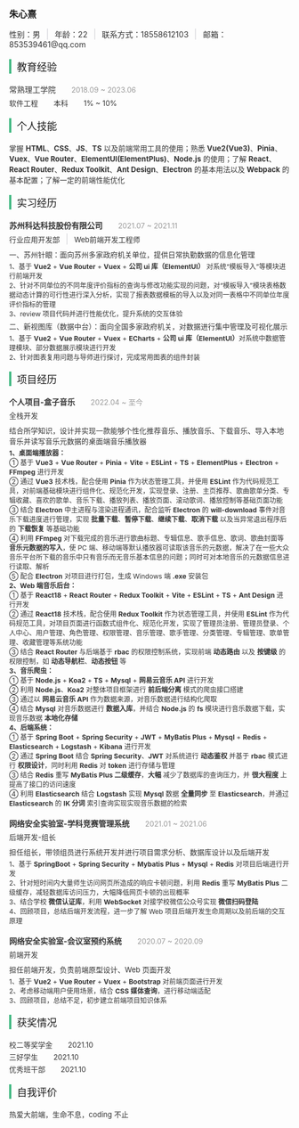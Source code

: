 <!DOCTYPE html>
<html lang="en">
    <head>
   

<!DOCTYPE html>
<html lang="en">
	<head>
		<meta charset="UTF-8" />
		<meta http-equiv="X-UA-Compatible" content="IE=edge" />
		<meta name="viewport" content="width=device-width, initial-scale=1.0" />
		<title>朱心熹-个人简历</title>
		<style>
			body, html {
                margin: 0;
            }
			.name {
				margin: 15px 0;
			}
			.split {
				display: inline-block;
				margin: 0 8px;
				width: 2px;
				height: 20px;
				background-color: #e3e3e6;
				vertical-align: bottom;
			}
			.color-black {
				color: #333;
			}
			.title {
				margin: 18px 0 18px;
				border-left: 4px solid #42b983;
			}
			.title-font {
				padding: 0 10px;
				font-size: 18px;
			}
			.gray-font {
				padding-left: 24px;
				color: #999;
				font-size: 13px;
			}
			.simple-fort {
				color: #333;
				font-size: 13px;
			}
			.small-font {
				color: #333;
				font-size: 12px;
			}
			.padding-left-24px {
				padding-left: 24px;
			}
			.margin-0px {
				margin: 0;
			}
			.margin-top-5px {
				margin-top: 5px;
			}
			.margin-top-8px {
				margin: 8px 0 0 0;
			}
			.margin-top-3px {
				margin: 3px 0 0 0;
			}
			.margin-top-3px {
				margin: 3px 0 0 0;
			}
			.color-gray {
				color: #999;
			}
			.margin-top-18px {
				margin-top: 18px;
			}
		</style>
	</head>
	<body>
		<div class="info">
			<h3 class="name">朱心熹</h3>
			<div>
				<span class="color-black">性别：男</span>
				<span class="split"></span>
				<span class="color-black">年龄：22</span>
				<span class="split"></span>
				<span class="color-black">联系方式：18558612103</span>
				<span class="split"></span>
				<span class="color-black">邮箱：853539461@qq.com</span>
			</div>
		</div>
		<div class="education">
			<div class="title">
				<span class="title-font">教育经验</span>
			</div>
			<div class="content">
				<div>
					<span class="color-black">常熟理工学院</span>
					<span class="gray-font">2018.09 ~ 2023.06</span>
				</div>
				<div class="margin-top-5px">
					<span class="simple-fort">软件工程</span>
					<span class="simple-fort padding-left-24px">本科</span>
					<span class="simple-fort padding-left-24px">1% ~ 10%</span>
				</div>
			</div>
		</div>
		<div class="skill">
			<div class="title">
				<span class="title-font">个人技能</span>
			</div>
			<div class="content">
				<div class="margin-0px simple-fort row">
                   掌握 <strong>HTML</strong>、<strong>CSS</strong>、<strong>JS</strong>、<strong>TS</strong> 以及前端常用工具的使用；熟悉 <strong>Vue2(Vue3)</strong>、<strong>Pinia</strong>、<strong>Vuex</strong>、<strong>Vue Router</strong>、<strong>ElementUI(ElementPlus)</strong>、<strong>Node.js</strong> 的使用；了解 <strong>React</strong>、<strong>React Router</strong>、<strong>Redux Toolkit</strong>、<strong>Ant Design</strong></strong>、<strong>Electron</strong> 的基本用法以及 <strong>Webpack</strong> 的基本配置；了解一定的前端性能优化
                </div>
			</div>
		</div>
		<div class="practice">
			<div class="title">
				<span class="title-font">实习经历</span>
			</div>
			<div class="content">
				<div>
					<strong class="color-black">苏州科达科技股份有限公司</strong>
					<span class="gray-font">2021.07 ~ 2021.11</span>
				</div>
				<div class="margin-top-5px">
					<span class="simple-fort">行业应用开发部</span>
					<span class="split"></span>
					<span class="simple-fort">Web前端开发工程师</span>
				</div>
				<div class="simple-fort margin-top-8px">
					一、苏州针眼：面向苏州多家政府机关单位，提供日常执勤数据的信息化管理
				</div>
				<div class="small-font margin-top-3px">
					1、基于 <strong>Vue2</strong> + <strong>Vue Router</strong> + <strong>Vuex</strong> + <strong>公司 ui 库（ElementUI）</strong> 对系统“模板导入”等模块进行前端开发
				</div>
				<div class="margin-0px small-font">
					2、针对不同单位的不同年度评价指标的查询与修改功能实现的问题，对“模板导入”模块表格数据动态计算的可行性进行深入分析，实现了报表数据模板的导入以及对同一表格中不同单位年度评价指标的管理
				</div>
				<div class="margin-0px small-font">3、review 项目代码并进行性能优化，提升系统的交互体验</div>
				<div class="margin-top-5px simple-fort">
					二、新视图库（数据中台）：面向全国多家政府机关，对数据进行集中管理及可视化展示
				</div>
				<div class="small-font margin-top-3px">
					1、基于 <strong>Vue2</strong> + <strong>Vue Router</strong> + <strong>Vuex</strong> + <strong>ECharts</strong> + <strong>公司 ui 库（ElementUI）</strong>对系统中数据管理模块、部分数据展示模块进行开发
				</div>
				<div class="margin-0px small-font">2、针对图表复用问题与导师进行探讨，完成常用图表的组件封装</div>
			</div>
		</div>
		<div class="project">
			<div class="title">
				<span class="title-font">项目经历</span>
			</div>
			<div class="content">
				<div>
					<div>
						<strong class="color-black">个人项目-盒子音乐</strong>
						<span class="gray-font">2022.04 ~ 至今</span>
					</div>
					<div class="margin-top-5px">
						<span class="simple-fort">全栈开发</span>
					</div>
					<div class="simple-fort margin-top-8px">
						结合所学知识，设计并实现一款能够个性化推荐音乐、播放音乐、下载音乐、导入本地音乐并读写音乐元数据的桌面端音乐播放器
					</div>
					<div class="small-font margin-top-3px">
						<strong>1、桌面端播放器：</strong>
						<br>
						① 基于 <strong>Vue3</strong> + <strong>Vue Router</strong> + <strong>Pinia</strong> + <strong>Vite</strong> + <strong>ESLint</strong> + <strong>TS</strong> + <strong>ElementPlus</strong> + <strong>Electron</strong> + <strong>FFmpeg</strong> 进行开发
						<br>
						② 通过 <strong>Vue3</strong> 技术栈，配合使用 <strong>Pinia</strong> 作为状态管理工具，并使用 <strong>ESLint</strong> 作为代码规范工具，对前端基础模块进行组件化、规范化开发，实现登录、注册、主页推荐、歌曲歌单分类、专辑收藏、喜欢的歌单、音乐下载、播放列表、播放页面、滚动歌词、播放控制等基础页面功能
						<br>
						③ 结合 <strong>Electron</strong> 中主进程与渲染进程通讯，配合监听 <strong>Electron</strong> 的 <strong>will-download</strong> 事件对音乐下载进度进行管理，实现 <strong>批量下载</strong>、<strong>暂停下载</strong>、<strong>继续下载</strong>、<strong>取消下载</strong> 以及当异常退出程序后的 <strong>下载恢复</strong> 等基础功能
						<br>
						④ 利用 <strong>FFmpeg</strong> 对下载完成的音乐进行歌曲标题、专辑信息、歌手信息、歌词、歌曲封面等 <strong>音乐元数据的写入</strong>，使 PC 端、移动端等默认播放器可读取该音乐的元数据，解决了在一些大众音乐平台所下载的音乐中只有音乐而无音乐基本信息的问题；同时可对本地音乐的元数据信息进行读取、解析
						<br>
						⑤ 配合 <strong>Electron</strong> 对项目进行打包，生成 Windows 端 <strong>.exe</strong> 安装包
					</div>
					<div class="margin-0px small-font">
						<strong>2、Web 端音乐后台：</strong>
						<br>
						① 基于 <strong>React18</strong> + <strong>React Router</strong> + <strong>Redux Toolkit</strong> + <strong>Vite</strong> + <strong>ESLint</strong> + <strong>TS</strong> + <strong>Ant Design</strong> 进行开发
						<br> 
						② 通过 <strong>React18</strong> 技术栈，配合使用 <strong>Redux Toolkit</strong> 作为状态管理工具，并使用 <strong>ESLint</strong> 作为代码规范工具，对项目页面进行函数式组件化、规范化开发，实现了管理员注册、管理员登录、个人中心、用户管理、角色管理、权限管理、音乐管理、歌手管理、分类管理、专辑管理、歌单管理、收藏管理等系统功能
						<br>
						③ 结合 <strong>React Router</strong> 与后端基于 <strong>rbac</strong> 的权限控制系统，实现前端 <strong>动态路由</strong> 以及 <strong>按键级</strong> 的权限控制，如 <strong>动态导航栏</strong>、<strong>动态按钮</strong> 等
					</div>
					<div class="margin-0px small-font">
						<strong>3、音乐爬虫：</strong>
						<br>
						① 基于 <strong>Node.js</strong> + <strong>Koa2</strong> + <strong>TS</strong> + <strong>Mysql</strong> + <strong>网易云音乐 API</strong> 进行开发
						<br> 
						② 利用 <strong>Node.js</strong>、<strong>Koa2</strong> 对整体项目框架进行 <strong>前后端分离</strong> 模式的爬虫接口搭建
						<br>
						③ 通过以 <strong>网易云音乐 API</strong> 作为数据来源，对音乐数据进行结构化爬取
						<br>
						④ 结合 <strong>Mysql</strong> 对音乐数据进行 <strong>数据入库</strong>，并结合 <strong>Node.js</strong> 的 <strong>fs</strong> 模块进行音乐数据下载，实现音乐数据 <strong>本地化存储</strong>
					</div>
					<div class="margin-0px small-font">
						<strong>4、后端系统：</strong>
						<br>
						① 基于 <strong>Spring Boot</strong> + <strong>Spring Security</strong> + <strong>JWT</strong> + <strong>MyBatis Plus</strong> + <strong>Mysql</strong> + <strong>Redis</strong> + <strong>Elasticsearch</strong> + <strong>Logstash</strong> + <strong>Kibana</strong> 进行开发
						<br>
						② 通过 <strong>Spring Boot</strong> 结合 <strong>Spring Security</strong>、<strong>JWT</strong> 对系统进行 <strong>动态鉴权</strong> 并基于 <strong>rbac</strong> 模式进行 <strong>权限设计</strong>，同时利用 <strong>Redis</strong> 对 <strong>token</strong> 进行存储与管理
						<br>
						③ 结合 <strong>Redis</strong> 重写 <strong>MyBatis Plus 二级缓存</strong>，<strong>大幅</strong> 减少了数据库的查询压力，并 <strong>很大程度</strong> 上提高了接口的访问速度
						<br>
						④ 利用 <strong>Elasticsearch</strong> 结合 <strong>Logstash</strong> 实现 <strong>Mysql</strong> 数据 <strong>全量同步</strong> 至 <strong>Elasticsearch</strong>，并通过 <strong>Elasticsearch</strong> 的 <strong>IK 分词</strong> 索引查询实现实现音乐数据的检索
					</div>
				</div>
				<div class="margin-top-18px">
					<div>
						<strong class="color-black">网络安全实验室-学科竞赛管理系统</strong>
						<span class="gray-font">2021.01 ~ 2021.06</span>
					</div>
					<div class="margin-top-5px">
						<span class="simple-fort">后端开发-组长</span>
					</div>
					<div class="simple-fort margin-top-8px">
						担任组长，带领组员进行系统开发并进行项目需求分析、数据库设计以及后端开发
					</div>
					<div class="small-font margin-top-3px">
						1、基于 <strong>SpringBoot</strong> + <strong>Spring Security</strong> + <strong>Mybatis Plus</strong> + <strong>Mysql</strong> + <strong>Redis</strong>
						对项目后端进行开发
					</div>
					<div class="margin-0px small-font">
						2、针对短时间内大量师生访问网页所造成的响应卡顿问题，利用 <strong>Redis</strong> 重写 <strong>MyBatis Plus</strong> 二级缓存，减轻数据库访问压力，大幅降低网页卡顿的出现概率
					</div>
					<div class="margin-0px small-font">
						3、结合学校 <strong>微信认证库</strong>，利用 <strong>WebSocket</strong> 对接学校微信公众号实现 <strong>微信扫码登陆</strong>
					</div>
					<div class="margin-0px small-font">
						4、回顾项目，总结后端开发流程，进一步了解 Web 项目后端开发生命周期以及前后端的交互原理
					</div>
				</div>
				<div class="margin-top-18px">
					<div>
						<strong class="color-black">网络安全实验室-会议室预约系统</strong>
						<span class="gray-font">2020.07 ~ 2020.09</span>
					</div>
					<div class="margin-top-5px">
						<span class="simple-fort">前端开发</span>
					</div>
					<div class="simple-fort margin-top-8px">担任前端开发，负责前端原型设计、Web 页面开发</div>
					<div class="small-font margin-top-3px">1、基于 <strong>Vue2</strong> + <strong>Vue Router</strong> + <strong>Vuex</strong> + <strong>Bootstrap</strong> 对前端页面进行开发</div>
					<div class="margin-0px small-font">
						2、考虑移动端用户使用场景，结合 <strong>CSS 媒体查询</strong>，进行移动端适配
					</div>
					<div class="margin-0px small-font">
						3、回顾项目，总结不足，初步建立前端项目知识体系
					</div>
				</div>
			</div>
		</div>
		<div class="award">
			<div class="title">
				<span class="title-font">获奖情况</span>
			</div>
			<div class="content">
				<div class="simple-fort">
					<span>校二等奖学金</span>
					<span class="padding-left-24px">2021.10</span>
				</div>
				<div class="simple-fort margin-top-3px">
					<span>三好学生</span>
					<span class="padding-left-24px">2021.10</span>
				</div>
				<div class="simple-fort margin-top-3px">
					<span>优秀班干部</span>
					<span class="padding-left-24px">2021.10</span>
				</div>
			</div>
		</div>
		<div class="comment">
			<div class="title">
				<span class="title-font">自我评价</span>
			</div>
			<div class="content">
				<div class="simple-fort">热爱大前端，生命不息，coding 不止</div>
			</div>
		</div>
	</body>
</html>





